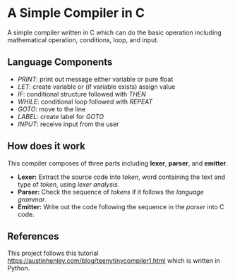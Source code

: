 
# A Simple Compiler in C

A simple compiler written in C which can do the basic operation including mathematical operation, conditions, loop, and input.

## Language Components
- *PRINT*: print out message either variable or pure float
- *LET*: create variable or (if variable exists) assign value
- *IF*: conditional structure followed with *THEN*
- *WHILE*: conditional loop followed with *REPEAT*
- *GOTO*: move to the line
- *LABEL*: create label for *GOTO*
- *INPUT*: receive input from the user

## How does it work
This compiler composes of three parts including **lexer**, **parser**, and **emitter**.
- **Lexer:** Extract the source code into *token*, word containing the text and type of *token*, using *lexer analysis*.
- **Parser:** Check the sequence of *tokens* if it follows the *language grammar*.
- **Emitter:** Write out the code following the sequence in the *parser* into C code.

## References
This project follows this tutorial https://austinhenley.com/blog/teenytinycompiler1.html which is written in Python.

